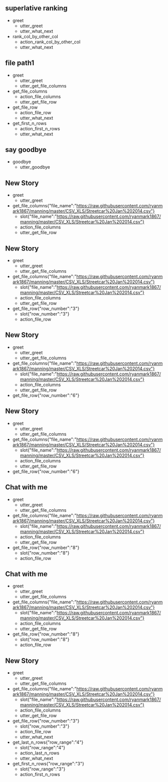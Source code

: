 ## superlative ranking
* greet
  - utter_greet
  - utter_what_next
* rank_col_by_other_col  
  - action_rank_col_by_other_col
  - utter_what_next

## file path1
* greet
  - utter_greet
  - utter_get_file_columns
* get_file_columns
  - action_file_columns
  - utter_get_file_row
* get_file_row
  - action_file_row
  - utter_what_next
* get_first_n_rows
  - action_first_n_rows
  - utter_what_next

## say goodbye
* goodbye
  - utter_goodbye

## New Story

* greet
    - utter_greet
* get_file_columns{"file_name":"https://raw.githubusercontent.com/ryanmark1867/manning/master/CSV_XLS/Streetcar%20Jan%202014.csv"}
    - slot{"file_name":"https://raw.githubusercontent.com/ryanmark1867/manning/master/CSV_XLS/Streetcar%20Jan%202014.csv"}
    - action_file_columns
    - utter_get_file_row

## New Story

* greet
    - utter_greet
    - utter_get_file_columns
* get_file_columns{"file_name":"https://raw.githubusercontent.com/ryanmark1867/manning/master/CSV_XLS/Streetcar%20Jan%202014.csv"}
    - slot{"file_name":"https://raw.githubusercontent.com/ryanmark1867/manning/master/CSV_XLS/Streetcar%20Jan%202014.csv"}
    - action_file_columns
    - utter_get_file_row
* get_file_row{"row_number":"3"}
    - slot{"row_number":"3"}
    - action_file_row

## New Story

* greet
    - utter_greet
    - utter_get_file_columns
* get_file_columns{"file_name":"https://raw.githubusercontent.com/ryanmark1867/manning/master/CSV_XLS/Streetcar%20Jan%202014.csv"}
    - slot{"file_name":"https://raw.githubusercontent.com/ryanmark1867/manning/master/CSV_XLS/Streetcar%20Jan%202014.csv"}
    - action_file_columns
    - utter_get_file_row
* get_file_row{"row_number":"6"}

## New Story

* greet
    - utter_greet
    - utter_get_file_columns
* get_file_columns{"file_name":"https://raw.githubusercontent.com/ryanmark1867/manning/master/CSV_XLS/Streetcar%20Jan%202014.csv"}
    - slot{"file_name":"https://raw.githubusercontent.com/ryanmark1867/manning/master/CSV_XLS/Streetcar%20Jan%202014.csv"}
    - action_file_columns
    - utter_get_file_row
* get_file_row{"row_number":"6"}

## Chat with me

* greet
    - utter_greet
    - utter_get_file_columns
* get_file_columns{"file_name":"https://raw.githubusercontent.com/ryanmark1867/manning/master/CSV_XLS/Streetcar%20Jan%202014.csv"}
    - slot{"file_name":"https://raw.githubusercontent.com/ryanmark1867/manning/master/CSV_XLS/Streetcar%20Jan%202014.csv"}
    - action_file_columns
    - utter_get_file_row
* get_file_row{"row_number":"8"}
    - slot{"row_number":"8"}
    - action_file_row

## Chat with me

* greet
    - utter_greet
    - utter_get_file_columns
* get_file_columns{"file_name":"https://raw.githubusercontent.com/ryanmark1867/manning/master/CSV_XLS/Streetcar%20Jan%202014.csv"}
    - slot{"file_name":"https://raw.githubusercontent.com/ryanmark1867/manning/master/CSV_XLS/Streetcar%20Jan%202014.csv"}
    - action_file_columns
    - utter_get_file_row
* get_file_row{"row_number":"8"}
    - slot{"row_number":"8"}
    - action_file_row

## New Story

* greet
    - utter_greet
    - utter_get_file_columns
* get_file_columns{"file_name":"https://raw.githubusercontent.com/ryanmark1867/manning/master/CSV_XLS/Streetcar%20Jan%202014.csv"}
    - slot{"file_name":"https://raw.githubusercontent.com/ryanmark1867/manning/master/CSV_XLS/Streetcar%20Jan%202014.csv"}
    - action_file_columns
    - utter_get_file_row
* get_file_row{"row_number":"3"}
    - slot{"row_number":"3"}
    - action_file_row
    - utter_what_next
* get_last_n_rows{"row_range":"4"}
    - slot{"row_range":"4"}
    - action_last_n_rows
    - utter_what_next
* get_first_n_rows{"row_range":"3"}
    - slot{"row_range":"3"}
    - action_first_n_rows
